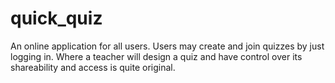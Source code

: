 # quick_quiz
An online application for all users. Users may create and join quizzes by just logging in. Where a teacher will design a quiz and have control over its shareability and access is quite original.
